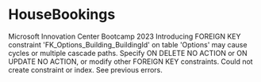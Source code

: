 # HouseBookings
Microsoft Innovation Center Bootcamp 2023
Introducing FOREIGN KEY constraint 'FK_Options_Building_BuildingId' on table 'Options' may cause cycles or multiple cascade paths. Specify ON DELETE NO ACTION or ON UPDATE NO ACTION, or modify other FOREIGN KEY constraints.
Could not create constraint or index. See previous errors.
